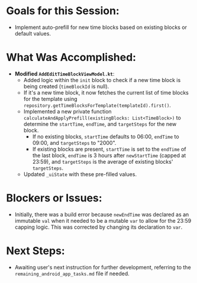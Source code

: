 # Goals for this Session:
- Implement auto-prefill for new time blocks based on existing blocks or default values.

# What Was Accomplished:
- **Modified `AddEditTimeBlockViewModel.kt`**:
    - Added logic within the `init` block to check if a new time block is being created (`timeBlockId` is null).
    - If it's a new time block, it now fetches the current list of time blocks for the template using `repository.getTimeBlocksForTemplate(templateId).first()`.
    - Implemented a new private function `calculateAndApplyPrefill(existingBlocks: List<TimeBlock>)` to determine the `startTime`, `endTime`, and `targetSteps` for the new block.
        - If no existing blocks, `startTime` defaults to 06:00, `endTime` to 09:00, and `targetSteps` to "2000".
        - If existing blocks are present, `startTime` is set to the `endTime` of the last block, `endTime` is 3 hours after `newStartTime` (capped at 23:59), and `targetSteps` is the average of existing blocks' `targetSteps`.
    - Updated `_uiState` with these pre-filled values.

# Blockers or Issues:
- Initially, there was a build error because `newEndTime` was declared as an immutable `val` when it needed to be a mutable `var` to allow for the 23:59 capping logic. This was corrected by changing its declaration to `var`.

# Next Steps:
- Awaiting user's next instruction for further development, referring to the `remaining_android_app_tasks.md` file if needed.
